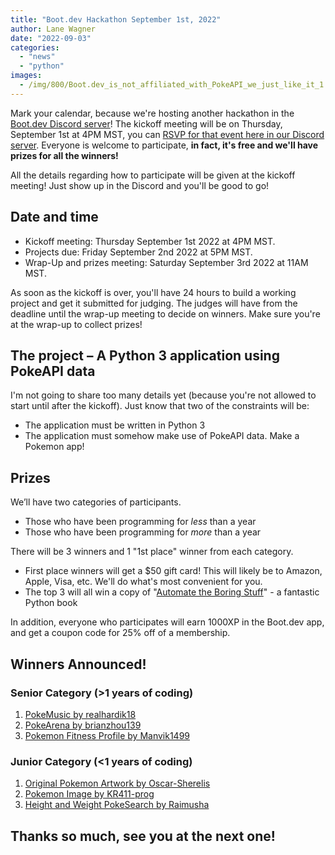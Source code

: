 ```yaml
---
title: "Boot.dev Hackathon September 1st, 2022"
author: Lane Wagner
date: "2022-09-03"
categories:
  - "news"
  - "python"
images:
  - /img/800/Boot.dev_is_not_affiliated_with_PokeAPI_we_just_like_it_1.png.webp
---
```


Mark your calendar, because we're hosting another hackathon in the [Boot.dev Discord server](https://discord.gg/EEkFwbv)! The kickoff meeting will be on Thursday, September 1st at 4PM MST, you can [RSVP for that event here in our Discord server](https://discord.gg/7yQk62cZG9?event=1007370275777683466). Everyone is welcome to participate, **in fact, it's free and we'll have prizes for all the winners!**

All the details regarding how to participate will be given at the kickoff meeting! Just show up in the Discord and you'll be good to go!

## Date and time

* Kickoff meeting: Thursday September 1st 2022 at 4PM MST.
* Projects due: Friday September 2nd 2022 at 5PM MST.
* Wrap-Up and prizes meeting: Saturday September 3rd 2022 at 11AM MST.

As soon as the kickoff is over, you'll have 24 hours to build a working project and get it submitted for judging. The judges will have from the deadline until the wrap-up meeting to decide on winners. Make sure you're at the wrap-up to collect prizes!

## The project – A Python 3 application using PokeAPI data

I'm not going to share too many details yet (because you're not allowed to start until after the kickoff). Just know that two of the constraints will be:

* The application must be written in Python 3
* The application must somehow make use of PokeAPI data. Make a Pokemon app!

## Prizes

We’ll have two categories of participants.

* Those who have been programming for *less* than a year
* Those who have been programming for *more* than a year

There will be 3 winners and 1 "1st place" winner from each category.

* First place winners will get a $50 gift card! This will likely be to Amazon, Apple, Visa, etc. We'll do what's most convenient for you.
* The top 3 will all win a copy of "[Automate the Boring Stuff](https://automatetheboringstuff.com/)" - a fantastic Python book

In addition, everyone who participates will earn 1000XP in the Boot.dev app, and get a coupon code for 25% off of a membership.

## Winners Announced!

### Senior Category (>1 years of coding)

1. [PokeMusic by realhardik18](https://github.com/realhardik18/PokeMusic)
2. [PokeArena by brianzhou139](https://github.com/brianzhou139/PokeArena)
3. [Pokemon Fitness Profile by Manvik1499](https://github.com/Manvik1499/PokemonProject)

### Junior Category (<1 years of coding)

1. [Original Pokemon Artwork by Oscar-Sherelis](https://github.com/Oscar-Sherelis/Python-pokemon-artwork-image)
2. [Pokemon Image by KR411-prog](https://github.com/KR411-prog/pokemonimage)
3. [Height and Weight PokeSearch by Raimusha](https://github.com/Raimusha/hackathonTristin)

## Thanks so much, see you at the next one!

